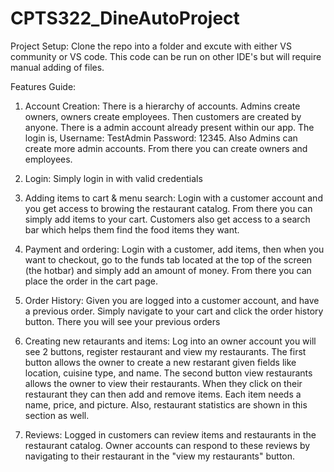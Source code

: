 # CPTS322_DineAutoProject


Project Setup:
Clone the repo into a folder and excute with either VS community or VS code. This code can be run on other IDE's but will require manual adding of files.

Features Guide:

1. Account Creation:
    There is a hierarchy of accounts. Admins create owners, owners create employees. Then customers are created by anyone.
    There is a admin account already present within our app. The login is, Username: TestAdmin Password: 12345. Also Admins can create more admin accounts.
    From there you can create owners and employees.

2. Login:
    Simply login in with valid credentials

3. Adding items to cart & menu search:
    Login with a customer account and you get access to browing the restaurant catalog. From there you can simply add items to your cart. 
    Customers also get access to a search bar which helps them find the food items they want.

4. Payment and ordering:
    Login with a customer, add items, then when you want to checkout, go to the funds tab located at the top of the screen (the hotbar) and simply add an amount of money.
    From there you can place the order in the cart page.

5. Order History:
    Given you are logged into a customer account, and have a previous order. Simply navigate to your cart and click the order history button. There you will see your previous orders

6.  Creating new retaurants and items:
    Log into an owner account you will see 2 buttons, register restaurant and view my restaurants.
    The first button allows the owner to create a new restarant given fields like location, cuisine type, and name.
    The second button view restaurants allows the owner to view their restaurants. When they click on their restaurant they can then add and remove items. Each item needs a name, price, and picture.
    Also, restaurant statistics are shown in this section as well.

7. Reviews:
    Logged in customers can review items and restaurants in the restaurant catalog. 
    Owner accounts can respond to these reviews by navigating to their restaurant in the "view my restaurants" button. 
